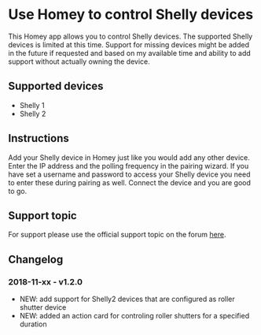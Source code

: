 # Use Homey to control Shelly devices
This Homey app allows you to control Shelly devices. The supported Shelly devices is limited at this time. Support for missing devices might be added in the future if requested and based on my available time and ability to add support without actually owning the device.

## Supported devices
* Shelly 1
* Shelly 2

## Instructions
Add your Shelly device in Homey just like you would add any other device. Enter the IP address and the polling frequency in the pairing wizard. If you have set a username and password to access your Shelly device you need to enter these during pairing as well. Connect the device and you are good to go.

## Support topic
For support please use the official support topic on the forum [here](https://community.athom.com/t/696).

## Changelog
### 2018-11-xx - v1.2.0
* NEW: add support for Shelly2 devices that are configured as roller shutter device
* NEW: added an action card for controling roller shutters for a specified duration
